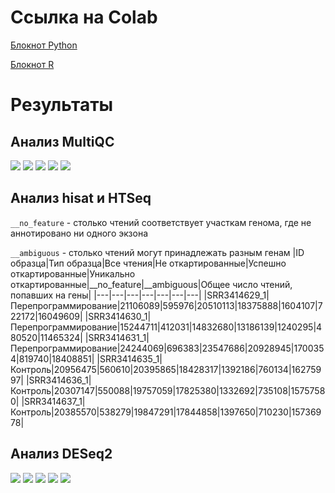 # Ссылка на Colab
[Блокнот Python](https://colab.research.google.com/drive/1yV7iakDzJSnPO_uRZ8aAUm4ZmDpQ8Hwf?usp=sharing)

[Блокнот R](https://colab.research.google.com/drive/1Rb-YdKfJxPGgEynqQdFiXi3775fpr9Kr?usp=sharing)
# Результаты
## Анализ MultiQC
![](/img_multi/multi1.png)
![](/img_multi/multi2.png)
![](/img_multi/multi3.png)
![](/img_multi/multi4.png)
![](/img_multi/multi5.png)
## Анализ hisat и HTSeq
`__no_feature` - столько чтений соответствует участкам генома, где не аннотировано ни одного экзона

`__ambiguous` - столько чтений могут принадлежать разным генам
|ID образца|Тип образца|Все чтения|Не откартированные|Успешно откартированные|Уникально откартированные|__no_feature|__ambiguous|Общее число чтений, попавших на гены|
|---|---|---|---|---|---|---|
|SRR3414629_1|Перепрограммирование|21106089|595976|20510113|18375888|1604107|722172|16049609|
|SRR3414630_1|Перепрограммирование|15244711|412031|14832680|13186139|1240295|480520|11465324|
|SRR3414631_1|Перепрограммирование|24244069|696383|23547686|20928945|1700354|819740|18408851|
|SRR3414635_1|Контроль|20956475|560610|20395865|18428317|1392186|760134|16275997|
|SRR3414636_1|Контроль|20307147|550088|19757059|17825380|1332692|735108|15757580|
|SRR3414637_1|Контроль|20385570|538279|19847291|17844858|1397650|710230|15736978|
## Анализ DESeq2
![](/img_qual/Heat_map.png)
![](/img_qual/plotMA.png)
![](/img_qual/ncount10.png)
![](/img_qual/ncount19.png)
![](/img_qual/ncount109.png)
